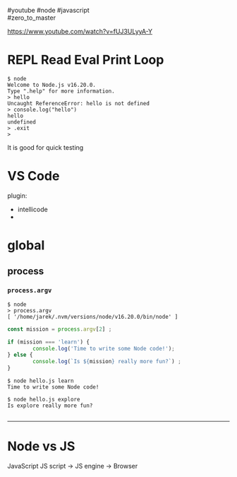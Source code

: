 #youtube  #node #javascript  
#zero_to_master 

https://www.youtube.com/watch?v=fUJ3ULyyA-Y

# REPL Read Eval Print Loop
```node
$ node
Welcome to Node.js v16.20.0.
Type ".help" for more information.
> hello
Uncaught ReferenceError: hello is not defined
> console.log("hello")
hello
undefined
> .exit
> 

```

It is good for quick testing

# VS Code
plugin:
- intellicode
- 

# global
## process
### `process.argv`
```node
$ node
> process.argv
[ '/home/jarek/.nvm/versions/node/v16.20.0/bin/node' ]
```


```js
const mission = process.argv[2] ;

if (mission === 'learn') {
        console.log('Time to write some Node code!');
} else {
        console.log(`Is ${mission} really more fun?`) ;
}
```

```node
$ node hello.js learn
Time to write some Node code!

$ node hello.js explore
Is explore really more fun?


```

------
# Node vs JS
JavaScript
JS script -> JS engine -> Browser







